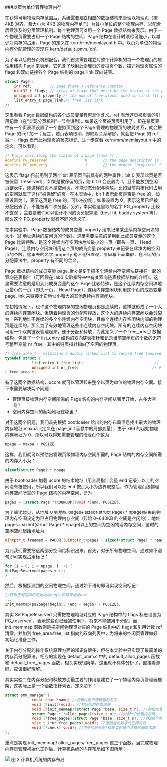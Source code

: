 ###以页为单位管理物理内存

在获得可用物理内存范围后，系统需要建立相应的数据结构来管理以物理页（按 4KB 对齐，且大小为 4KB 的物理内存单元）为最小单位的整个物理内存，以配合后续涉及的分页管理机制。每个物理页可以用一个
Page 数据结构来表示。由于一个物理页需要占用一个 Page 结构的空间，Page 结构在设计时须尽可能小，以减少对内存的占用。Page 的定义在 kern/mm/memlayout.h 中。以页为单位的物理内存分配管理的实现在 kern/default_pmm.[ch]。

为了与以后的分页机制配合，我们首先需要建立对整个计算机的每一个物理页的属性用结构 Page 来表示，它包含了映射此物理页的虚拟页个数，描述物理页属性的 flags 和双向链接各个 Page 结构的 page_link 双向链表。

```c
struct Page {
    int ref;        // page frame's reference counter
    uint32_t flags; // array of flags that describe the status of the page frame
    unsigned int property;// the num of free block, used in first fit pm manager
    list_entry_t page_link;// free list link
};
```

这里看看 Page 数据结构的各个成员变量有何具体含义。ref 表示这页被页表的引用记数（在“实现分页机制”一节会讲到）。如果这个页被页表引用了，即在某页表中有一个页表项设置了一个虚拟页到这个 Page 管理的物理页的映射关系，就会把 Page 的 ref 加一；反之，若页表项取消，即映射关系解除，就会把 Page 的 ref 减一。flags 表示此物理页的状态标记，进一步查看 kern/mm/memlayout.h 中的定义，可以看到：

```c
/* Flags describing the status of a page frame */
#define PG_reserved                 0       // the page descriptor is reserved for kernel or unusable
#define PG_property                 1       // the member 'property' is valid
```

这表示 flags 目前用到了两个 bit 表示页目前具有的两种属性，bit
0 表示此页是否被保留（reserved），如果是被保留的页，则 bit
0 会设置为 1，且不能放到空闲页链表中，即这样的页不是空闲页，不能动态分配与释放。比如目前内核代码占用的空间就属于这样“被保留”的页。在本实验中，bit
1 表示此页是否是 free 的，如果设置为 1，表示这页是 free 的，可以被分配；如果设置为 0，表示这页已经被分配出去了，不能被再二次分配。另外，本实验这里取的名字 PG_property 比较不直观
，主要是我们可以设计不同的页分配算法（best fit, buddy
system 等），那么这个 PG_property 就有不同的含义了。

在本实验中，Page 数据结构的成员变量 property 用来记录某连续内存空闲块的大小（即地址连续的空闲页的个数）。这里需要注意的是用到此成员变量的这个 Page 比较特殊，是这个连续内存空闲块地址最小的一页（即头一页，
Head
Page）。连续内存空闲块利用这个页的成员变量 property 来记录在此块内的空闲页的个数。这里去的名字 property 也不是很直观，原因与上面类似，在不同的页分配算法中，property 有不同的含义。

Page 数据结构的成员变量 page_link 是便于把多个连续内存空闲块链接在一起的双向链表指针（可回顾在 lab0 实验指导书中有关双向链表数据结构的介绍）。这里需要注意的是用到此成员变量的这个 Page 比较特殊，是这个连续内存空闲块地址最小的一页（即头一页，
Head
Page）。连续内存空闲块利用这个页的成员变量 page_link 来链接比它地址小和大的其他连续内存空闲块。

在初始情况下，也许这个物理内存的空闲物理页都是连续的，这样就形成了一个大的连续内存空闲块。但随着物理页的分配与释放，这个大的连续内存空闲块会分裂为一系列地址不连续的多个小连续内存空闲块，且每个连续内存空闲块内部的物理页是连续的。那么为了有效地管理这些小连续内存空闲块。所有的连续内存空闲块可用一个双向链表管理起来，便于分配和释放，为此定义了一个 free_area_t 数据结构，包含了一个 list_entry 结构的双向链表指针和记录当前空闲页的个数的无符号整型变量 nr_free。其中的链表指针指向了空闲的物理页。

```c
/* free_area_t - maintains a doubly linked list to record free (unused) pages */
typedef struct {
            list_entry_t free_list;                                // the list header
            unsigned int nr_free;                                 // # of free pages in this free list
} free_area_t;
```

有了这两个数据结构，ucore 就可以管理起来整个以页为单位的物理内存空间。接下来需要解决两个问题：

- 管理页级物理内存空间所需的 Page 结构的内存空间从哪里开始，占多大空间？
- 空闲内存空间的起始地址在哪里？

对于这两个问题，我们首先根据 bootloader 给出的内存布局信息找出最大的物理内存地址 maxpa（定义在 page_init 函数中的局部变量），由于 x86 的起始物理内存地址为 0，所以可以得知需要管理的物理页个数为

```c
npage = maxpa / PGSIZE
```

这样，我们就可以预估出管理页级物理内存空间所需的 Page 结构的内存空间所需的内存大小为：

```c
sizeof(struct Page) * npage
```

由于 bootloader 加载 ucore 的结束地址（用全局指针变量 end 记录）以上的空间没有被使用，所以我们可以把 end 按页大小为边界取整后，作为管理页级物理内存空间所需的 Page 结构的内存空间，记为：

```c
pages = (struct Page *)ROUNDUP((void *)end, PGSIZE);
```

为了简化起见，从地址 0 到地址 pages+ sizeof(struct Page) \*
npage)结束的物理内存空间设定为已占用物理内存空间（起始 0\~640KB 的空间是空闲的），地址 pages+
sizeof(struct Page) \*
npage)以上的空间为空闲物理内存空间，这时的空闲空间起始地址为

```c
uintptr_t freemem = PADDR((uintptr_t)pages + sizeof(struct Page) * npage);
```

为此我们需要把这两部分空间给标识出来。首先，对于所有物理空间，通过如下语句即可实现占用标记：

```c
for (i = 0; i < npage; i ++) {
SetPageReserved(pages + i);
}
```

然后，根据探测到的空闲物理空间，通过如下语句即可实现空闲标记：

```c
//获得空闲空间的起始地址begin和结束地址end
...
init_memmap(pa2page(begin), (end - begin) / PGSIZE);
```

其实 SetPageReserved 只需把物理地址对应的 Page 结构中的 flags 标志设置为 PG_reserved
，表示这些页已经被使用了，将来不能被用于分配。而 init_memmap 函数则是把空闲物理页对应的 Page 结构中的 flags 和引用计数 ref 清零，并加到 free_area.free_list 指向的双向列表中，为将来的空闲页管理做好初始化准备工作。

关于内存分配的操作系统原理方面的知识有很多，但在本实验中只实现了最简单的内存页分配算法。相应的实现在 default_pmm.c 中的 default_alloc_pages 函数和 default_free_pages 函数，相关实现很简单，这里就不具体分析了，直接看源码，应该很好理解。

其实实验二在内存分配和释放方面最主要的作用是建立了一个物理内存页管理器框架，这实际上是一个函数指针列表，定义如下：

```c
struct pmm_manager {
            const char *name; //物理内存页管理器的名字
            void (*init)(void); //初始化内存管理器
            void (*init_memmap)(struct Page *base, size_t n); //初始化管理空闲内存页的数据结构
            struct Page *(*alloc_pages)(size_t n); //分配n个物理内存页
            void (*free_pages)(struct Page *base, size_t n); //释放n个物理内存页
            size_t (*nr_free_pages)(void); //返回当前剩余的空闲页数
            void (*check)(void); //用于检测分配/释放实现是否正确的辅助函数
};
```

重点是实现 init_memmap/ alloc_pages/
free_pages 这三个函数。当完成物理内存页管理初始化工作后，计算机系统的内存布局如下图所示：

![](../lab2_figs/image003.png)
图 3 计算机系统的内存布局
